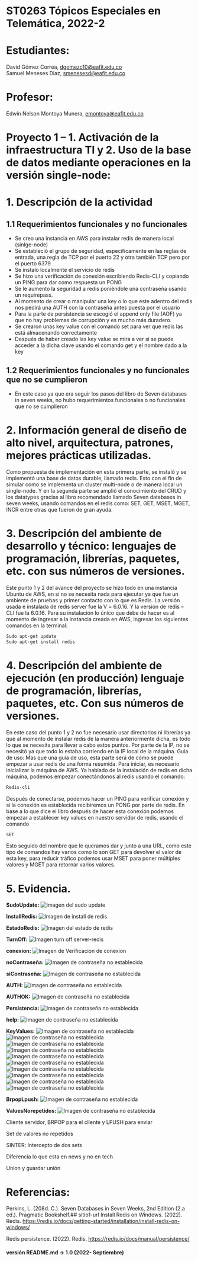 
# ST0263 Tópicos Especiales en Telemática, 2022-2
#
# Estudiantes:
David Gómez Correa, dgomezc10@eafit.edu.co  
Samuel Meneses Diaz, smenesesd@eafit.edu.co
#
# Profesor:
Edwin Nelson Montoya Munera, emontoya@eafit.edu.co
#
 # Proyecto 1 – 1. Activación de la infraestructura TI y 2. Uso de la base de datos mediante operaciones en la versión single-node:
   
# 1. Descripción de la actividad 

## 1.1 Requerimientos funcionales y no funcionales 
-	Se creo una instancia en AWS para instalar redis de manera local (sinlge-node)
-	Se estableció el grupo de seguridad, específicamente en las reglas de entrada, una regla de TCP por el puerto 22 y otra también TCP pero por el puerto 6379 
-	Se instalo localmente el servicio de redis 
-	Se hizo una verificación de conexión escribiendo Redis-CLI y copiando un PING para dar como respuesta un PONG
-	Se le aumento la seguridad a redis poniéndole una contraseña usando un requirepass.
-	Al momento de crear o manipular una key o lo que este adentro del redis nos pedirá una AUTH con la contraseña antes puesta por el usuario 
-	Para la parte de persistencia se escogió el append only file (AOF) ya que no hay problemas de corrupción y es mucho más duradero. 
-	Se crearon unas key value con el comando set para ver que redis las está almacenando correctamente
-	Después de haber creado las key value se mira a ver si se puede acceder a la dicha clave usando el comando get y el nombre dado a la key

## 1.2 Requerimientos funcionales y no funcionales que no se cumplieron
-	En este caso ya que era seguir los pasos del libro de Seven databases in seven weeks, no hubo requerimientos funcionales o no funcionales que no se cumplieron

# 2. Información general de diseño de alto nivel, arquitectura, patrones, mejores prácticas utilizadas.
Como propuesta de implementación en esta primera parte, se instaló y se implementó una base de datos durable, llamado redis. Esto con el fin de simular como se implementa un cluster multi-node o de manera local un single-node. Y en la segunda parte se amplió el conocimiento del CRUD y los datatypes gracias al libro recomendado llamado Seven databases in seven weeks, usando comandos en el redis como: SET, GET, MSET, MGET, INCR entre otras que fueron de gran ayuda. 

# 3. Descripción del ambiente de desarrollo y técnico: lenguajes de programación, librerías, paquetes, etc. con sus números de versiones.
Este punto 1 y 2 del avance del proyecto se hizo todo en una instancia Ubuntu de AWS, en si no se necesita nada para ejecutar ya que fue un ambiente de pruebas y primer contacto con lo que es Redis. La versión usada e instalada de redis server fue la V = 6.0.16. Y la versión de redis – CLI fue la 6.0.16. Para su instalación lo único que debe de hacer es al momento de ingresar a la instancia creada en AWS, ingresar los siguientes comandos en la terminal:
```bash
Sudo apt-get update
Sudo apt-get install redis
```

# 4. Descripción del ambiente de ejecución (en producción) lenguaje de programación, librerías, paquetes, etc. Con sus números de versiones.
En este caso del punto 1 y 2 no fue necesario usar directorios ni librerías ya que al momento de instalar redis de la manera anteriormente dicha, es todo lo que se necesita para llevar a cabo estos puntos. Por parte de la IP, no se necesitó ya que todo lo estaba corriendo en la IP local de la máquina. 
Guia de uso: 
Mas que una guía de uso, esta parte será de cómo se puede empezar a usar redis de una forma resumida.
Para iniciar, es necesario inicializar la máquina de AWS. Ya hablado de la instalación de redis en dicha máquina, podemos empezar conectándonos al redis usando el comando:
```bash
Redis-cli
```
Después de conectarse, podemos hacer un PING para verificar conexión y si la conexión es establecida recibiremos un PONG por parte de redis. En base a lo que dice el libro después de hacer esta conexión podemos empezar a establecer key values en nuestro servidor de redis, usando el comando 
```bash
SET
```
Esto seguido del nombre que le queramos dar y junto a una URL, como este tipo de comandos hay varios como lo son GET para devolver el valor de esta key, para reducir tráfico podemos usar MSET para poner múltiples valores y MGET para retornar varios valores. 

# 5. Evidencia.
 
 __SudoUpdate:__
 ![imagen del sudo update](https://raw.githubusercontent.com/dgomezc1/st0263/main/Trabajos/Trabajo1/Ante-proyecto1/img/update.png)

 __InstallRedis:__
  ![Imagen de install de redis](https://raw.githubusercontent.com/dgomezc1/st0263/main/Trabajos/Trabajo1/Ante-proyecto1/img/install_redis.png)

  __EstadoRedis:__
  ![Imagen del estado de redis](https://raw.githubusercontent.com/dgomezc1/st0263/main/Trabajos/Trabajo1/Ante-proyecto1/img/status.png)

  __TurnOff:__
  ![Imagen turn off server-redis](https://raw.githubusercontent.com/dgomezc1/st0263/main/Trabajos/Trabajo1/Ante-proyecto1/img/apague.png)

  __conexion:__
  ![Imagen de Verificacion de conexion](https://raw.githubusercontent.com/dgomezc1/st0263/main/Trabajos/Trabajo1/Ante-proyecto1/img/cli.png)

  __noContraseña:__
  ![Imagen de contraseña no establecida](https://raw.githubusercontent.com/dgomezc1/st0263/main/Trabajos/Trabajo1/Ante-proyecto1/img/requirepass.png)

  __siContraseña:__
  ![Imagen de contraseña no establecida](https://raw.githubusercontent.com/dgomezc1/st0263/main/Trabajos/Trabajo1/Ante-proyecto1/img/requirepass2.png)

  __AUTH:__
  ![Imagen de contraseña no establecida](https://raw.githubusercontent.com/dgomezc1/st0263/main/Trabajos/Trabajo1/Ante-proyecto1/img/noauth.png)

  __AUTHOK:__
  ![Imagen de contraseña no establecida](https://raw.githubusercontent.com/dgomezc1/st0263/main/Trabajos/Trabajo1/Ante-proyecto1/img/authok.png)

  __Persistencia:__
  ![Imagen de contraseña no establecida](https://raw.githubusercontent.com/dgomezc1/st0263/main/Trabajos/Trabajo1/Ante-proyecto1/img/config.png)

  __help:__
  ![Imagen de contraseña no establecida](https://raw.githubusercontent.com/dgomezc1/st0263/main/Trabajos/Trabajo1/Ante-proyecto1/img/help.png)

  __KeyValues:__
  ![Imagen de contraseña no establecida](https://raw.githubusercontent.com/dgomezc1/st0263/main/Trabajos/Trabajo1/Ante-proyecto1/img/setget.png)
  ![Imagen de contraseña no establecida](https://raw.githubusercontent.com/dgomezc1/st0263/main/Trabajos/Trabajo1/Ante-proyecto1/img/mset.png)
  ![Imagen de contraseña no establecida](https://raw.githubusercontent.com/dgomezc1/st0263/main/Trabajos/Trabajo1/Ante-proyecto1/img/incr.png)
  ![Imagen de contraseña no establecida](https://raw.githubusercontent.com/dgomezc1/st0263/main/Trabajos/Trabajo1/Ante-proyecto1/img/multi.png)
  ![Imagen de contraseña no establecida](https://raw.githubusercontent.com/dgomezc1/st0263/main/Trabajos/Trabajo1/Ante-proyecto1/img/mget.png)
  ![Imagen de contraseña no establecida](https://raw.githubusercontent.com/dgomezc1/st0263/main/Trabajos/Trabajo1/Ante-proyecto1/img/mgetuser.png)
  ![Imagen de contraseña no establecida](https://raw.githubusercontent.com/dgomezc1/st0263/main/Trabajos/Trabajo1/Ante-proyecto1/img/hmset.png)
  ![Imagen de contraseña no establecida](https://raw.githubusercontent.com/dgomezc1/st0263/main/Trabajos/Trabajo1/Ante-proyecto1/img/hgetpassword.png)
  ![Imagen de contraseña no establecida](https://raw.githubusercontent.com/dgomezc1/st0263/main/Trabajos/Trabajo1/Ante-proyecto1/img/rpush.png)
  ![Imagen de contraseña no establecida](https://raw.githubusercontent.com/dgomezc1/st0263/main/Trabajos/Trabajo1/Ante-proyecto1/img/lrem.png)

  __BrpopLpush:__
  ![Imagen de contraseña no establecida](https://raw.githubusercontent.com/dgomezc1/st0263/main/Trabajos/Trabajo1/Ante-proyecto1/img/brpop.png)

  __ValuesNorepetidos:__
  ![Imagen de contraseña no establecida](https://raw.githubusercontent.com/dgomezc1/st0263/main/Trabajos/Trabajo1/Ante-proyecto1/img/sadd.png)








 

  
Cliente servidor, BRPOP para el cliente y LPUSH para enviar
 
Set de valores no repetidos
 
SINTER: Intercepto de dos sets
 
Diferencia lo que esta en news y no en tech
 
Union y guardar unión 
 
 
 
 

# Referencias:
Perkins, L. (208d. C.). Seven Databases in Seven Weeks, 2nd Edition (2.a ed.). Pragmatic Bookshelf.## sitio1-url 
Install Redis on Windows. (2022). Redis. https://redis.io/docs/getting-started/installation/install-redis-on-windows/

Redis persistence. (2022). Redis. https://redis.io/docs/manual/persistence/

#### versión README.md -> 1.0 (2022- Septiembre)